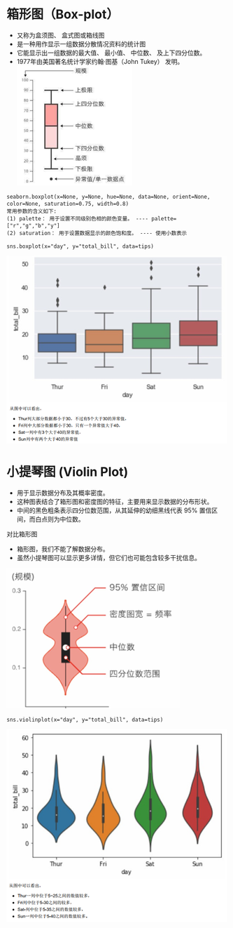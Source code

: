 # 箱形图（Box-plot）
- 又称为盒须图、 盒式图或箱线图
- 是一种用作显示一组数据分散情况资料的统计图
- 它能显示出一组数据的最大值、 最小值、 中位数、 及上下四分位数。
- 1977年由美国著名统计学家约翰·图基（John Tukey） 发明。 
![](../photo/Pasted%20image%2020231117101941.png)

```
seaborn.boxplot(x=None, y=None, hue=None, data=None, orient=None, color=None, saturation=0.75, width=0.8)
常用参数的含义如下:
(1) palette： 用于设置不同级别色相的颜色变量。 ---- palette=["r","g","b","y"]
(2) saturation： 用于设置数据显示的颜色饱和度。 ---- 使用小数表示
```
```
sns.boxplot(x="day", y="total_bill", data=tips)
```
![](../photo/Pasted%20image%2020231117102348.png)

# 小提琴图 (Violin Plot)
- 用于显示数据分布及其概率密度。
- 这种图表结合了箱形图和密度图的特征，主要用来显示数据的分布形状。
- 中间的黑色粗条表示四分位数范围，从其延伸的幼细黑线代表 95% 置信区间，而白点则为中位数。

对比箱形图
- 箱形图，我们不能了解数据分布。
- 虽然小提琴图可以显示更多详情，但它们也可能包含较多干扰信息。

![](../photo/Pasted%20image%2020231117102206.png)
```
sns.violinplot(x="day", y="total_bill", data=tips)
```
![](../photo/Pasted%20image%2020231117102439.png)
